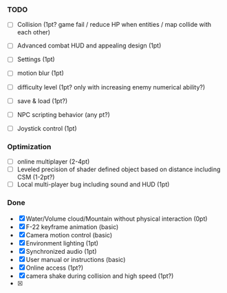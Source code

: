 ### TODO

- [ ] Collision (1pt? game fail / reduce HP when entities / map collide with each other)

- [ ] Advanced combat HUD and appealing design (1pt)
- [ ] Settings (1pt)
- [ ] motion blur (1pt)
- [ ] difficulty level (1pt? only with increasing enemy numerical ability?)
- [ ] save & load (1pt?)
- [ ] NPC scripting behavior (any pt?)
- [ ] Joystick control (1pt)

### Optimization

- [ ] online multiplayer (2-4pt)
- [ ] Leveled precision of shader defined object based on distance including CSM (1-2pt?)
- [ ] Local multi-player bug including sound and HUD (1pt)
### Done

- [x] Water/Volume cloud/Mountain without physical interaction (0pt)
- [x] F-22 keyframe animation (basic)
- [x] Camera motion control (basic)
- [x] Environment lighting (1pt)
- [x] Synchronized audio (1pt)
- [x] User manual or instructions (basic)
- [x] Online access (1pt?)
- [x] camera shake during collision and high speed (1pt?)
- [x] 